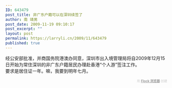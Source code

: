 ```yaml
---
ID: 643479
post_title: 非广东户籍可以在深圳续签了
author: 南 靖男
post_date: 2009-11-19 09:10:17
post_excerpt: ""
layout: post
permalink: https://larryli.cn/2009/11/643479
published: true
---
```

<p>经公安部批准，并商国务院港澳办同意，深圳市出入境管理局将自2009年12月15日开始为常住深圳的非广东户籍居民办理赴香港“个人游”签注工作。<br />
要求是居住证一年。嘛，我要到明年七月。</p>
<div class="flockcredit" style="text-align: right; color: #CCC; font-size: x-small;">用 <a href="http://www.flock.com/blogged-with-flock" style="color: #999; font-weight: bold;" target="_new" title="Flock 浏览器">Flock 浏览器</a> 创建</div>